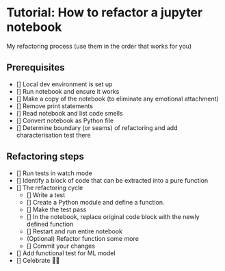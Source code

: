 # Tutorial: How to refactor a jupyter notebook

My refactoring process (use them in the order that works for you)

## Prerequisites
- [] Local dev environment is set up
- [] Run notebook and ensure it works
- [] Make a copy of the notebook (to eliminate any emotional attachment)
- [] Remove print statements
- [] Read notebook and list code smells
- [] Convert notebook as Python file
- [] Determine boundary (or seams) of refactoring and add characterisation test there

## Refactoring steps
- [] Run tests in watch mode
- [] Identify a block of code that can be extracted into a pure function
- [] The refactoring cycle
    - [] Write a test
    - [] Create a Python module and define a function. 
    - [] Make the test pass
    - [] In the notebook, replace original code block with the newly defined function
    - [] Restart and run entire notebook
    - (Optional) Refactor function some more
    - [] Commit your changes
- [] Add functional test for ML model
- [] Celebrate 🤘🤘